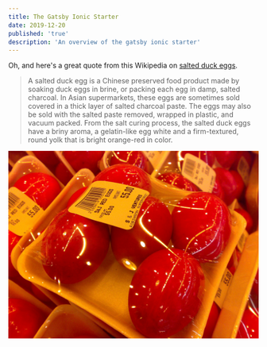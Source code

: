 ```yaml
---
title: The Gatsby Ionic Starter
date: 2019-12-20
published: 'true'
description: 'An overview of the gatsby ionic starter'
---
```


Oh, and here's a great quote from this Wikipedia on
[salted duck eggs](http://en.wikipedia.org/wiki/Salted_duck_egg).

> A salted duck egg is a Chinese preserved food product made by soaking duck
> eggs in brine, or packing each egg in damp, salted charcoal. In Asian
> supermarkets, these eggs are sometimes sold covered in a thick layer of salted
> charcoal paste. The eggs may also be sold with the salted paste removed,
> wrapped in plastic, and vacuum packed. From the salt curing process, the
> salted duck eggs have a briny aroma, a gelatin-like egg white and a
> firm-textured, round yolk that is bright orange-red in color.

![Chinese Salty Egg](../assets/salty_egg.jpg)
